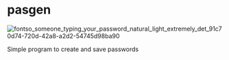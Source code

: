 # pasgen
![fontso_someone_typing_your_password_natural_light_extremely_det_91c70d74-720d-42a8-a2d2-54745d98ba90](https://user-images.githubusercontent.com/99562868/215250943-e5dc5113-d209-4186-9b2a-61d2e673a159.png)

Simple program to create and save passwords

